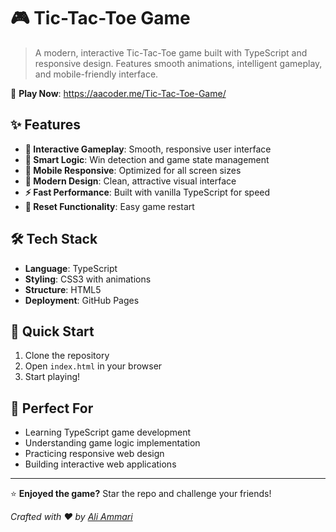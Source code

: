 # 🎮 Tic-Tac-Toe Game

> A modern, interactive Tic-Tac-Toe game built with TypeScript and responsive design. Features smooth animations, intelligent gameplay, and mobile-friendly interface.

🔗 **Play Now**: https://aacoder.me/Tic-Tac-Toe-Game/

## ✨ Features

- **🎯 Interactive Gameplay**: Smooth, responsive user interface
- **🧠 Smart Logic**: Win detection and game state management
- **📱 Mobile Responsive**: Optimized for all screen sizes
- **🎨 Modern Design**: Clean, attractive visual interface
- **⚡ Fast Performance**: Built with vanilla TypeScript for speed
- **🔄 Reset Functionality**: Easy game restart

## 🛠️ Tech Stack

- **Language**: TypeScript
- **Styling**: CSS3 with animations
- **Structure**: HTML5
- **Deployment**: GitHub Pages

## 🚀 Quick Start

1. Clone the repository
2. Open `index.html` in your browser
3. Start playing!

## 🎯 Perfect For

- Learning TypeScript game development
- Understanding game logic implementation
- Practicing responsive web design
- Building interactive web applications

---

⭐ **Enjoyed the game?** Star the repo and challenge your friends!

*Crafted with ❤️ by [Ali Ammari](https://github.com/aliammari1)*